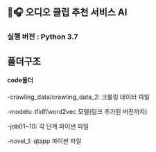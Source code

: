 ## 💌🎧 **오디오 클립 추천 서비스 AI** 

### 실행 버전 : Python 3.7

## 폴더구조

#### code폴더
-crawling_data/crawling_data_2: 크롤링 데이터 파일


-models: tfidf/word2vec 모델(링크 추가된 버전까지)


-job01~10: 각 단계 파이썬 파일


-novel_1: qtapp 파이썬 파일
